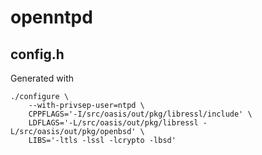 # openntpd

## config.h
Generated with

	./configure \
		--with-privsep-user=ntpd \
		CPPFLAGS='-I/src/oasis/out/pkg/libressl/include' \
		LDFLAGS='-L/src/oasis/out/pkg/libressl -L/src/oasis/out/pkg/openbsd' \
		LIBS='-ltls -lssl -lcrypto -lbsd'
